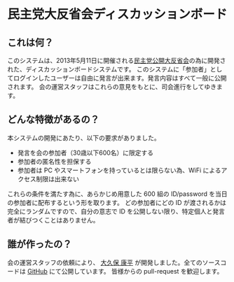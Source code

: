 # 民主党大反省会ディスカッションボード

## これは何？
このシステムは、2013年5月11日に開催される[民主党公開大反省会][8]の為に開発された、ディスカッションボードシステムです。
このシステムに「参加者」としてログインしたユーザーは自由に発言が出来ます。発言内容はすべて一般に公開されます。
会の運営スタッフはこれらの意見をもとに、司会進行をしてゆきます。 

## どんな特徴があるの？
本システムの開発にあたり、以下の要求がありました。 

*   発言を会の参加者（30歳以下600名）に限定する
*   参加者の匿名性を担保する
*   参加者は PC やスマートフォンを持っているとは限らない為、WiFi によるアクセス制限は出来ない

これらの条件を満たす為に、あらかじめ用意した 600 組の ID/password を当日の参加者に配布するという形を取ります。 どの参加者にどの ID が渡されるかは完全にランダムですので、自分の意志で ID を公開しない限り、特定個人と発言者が結びつくことはありません。 

## 誰が作ったの？
会の運営スタッフの依頼により、 [大久保 康平][9] が開発しました。全てのソースコードは [GitHub][10] にて公開しています。 皆様からの pull-request を歓迎します。 

 [8]: http://www.dpj-youth.net/reflection2013/
 [9]: https://twitter.com/kuboon
 [10]: https://github.com/kuboon/dpj-reflection2013
